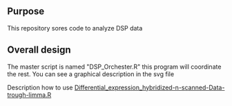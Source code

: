 ## Purpose
This repository sores code to analyze DSP data 

## Overall design
The master script is named "DSP_Orchester.R" this program will coordinate the rest. You can see a graphical description in the svg file

Description how to use [Differential_expression_hybridized-n-scanned-Data-trough-limma.R](https://github.com/raulmejia/DSP-Oszwald/blob/master/README_DEG.md)


